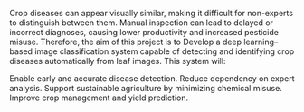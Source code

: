 Crop diseases can appear visually similar, making it difficult for non-experts to distinguish between them. Manual inspection can lead to delayed or incorrect diagnoses, 
causing lower productivity and increased pesticide misuse. Therefore, the aim of this project is to 
Develop a deep learning–based image classification system capable of detecting and identifying crop diseases automatically from leaf images.
This system will:

Enable early and accurate disease detection.
Reduce dependency on expert analysis.
Support sustainable agriculture by minimizing chemical misuse.
Improve crop management and yield prediction.
